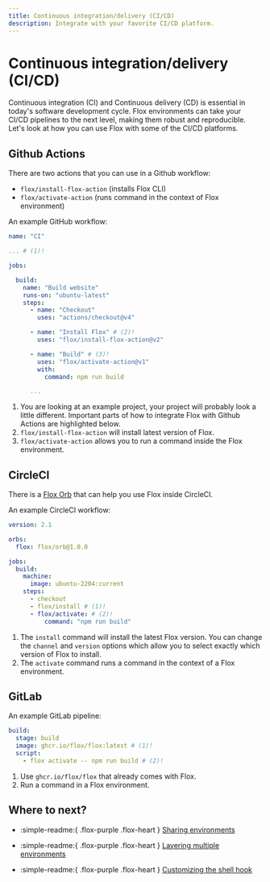 ```yaml
---
title: Continuous integration/delivery (CI/CD)
description: Integrate with your favorite CI/CD platform.
---
```


# Continuous integration/delivery (CI/CD)

Continuous integration (CI) and Continuous delivery (CD) is essential in today's software development cycle.
Flox environments can take your CI/CD pipelines to the next level, making them robust and reproducible.
Let's look at how you can use Flox with some of the CI/CD platforms.

## Github Actions

There are two actions that you can use in a Github workflow:

- `flox/install-flox-action` (installs Flox CLI)
- `flox/activate-action` (runs command in the context of Flox environment)

An example GitHub workflow:

```yaml title=".github/workflows/ci.yml"
name: "CI"

... # (1)!

jobs:

  build:
    name: "Build website"
    runs-on: "ubuntu-latest"
    steps:
      - name: "Checkout"
        uses: "actions/checkout@v4"

      - name: "Install Flox" # (2)!
        uses: "flox/install-flox-action@v2"

      - name: "Build" # (3)!
        uses: "flox/activate-action@v1"
        with:
          command: npm run build

      ...

```

1. You are looking at an example project, your project will probably look a little different. Important parts of how to integrate Flox with Github Actions are highlighted below.
2. `flox/install-flox-action` will install latest version of Flox.
3. `flox/activate-action` allows you to run a command inside the Flox environment.

## CircleCI

There is a [Flox Orb](https://github.com/flox/flox-orb) that can help you use Flox inside CircleCI.

An example CircleCI workflow:

```yaml title=".circleci/config.yml"
version: 2.1

orbs:
  flox: flox/orb@1.0.0

jobs:
  build:
    machine:
      image: ubuntu-2204:current
    steps:
      - checkout
      - flox/install # (1)!
      - flox/activate: # (2)!
          command: "npm run build"
```

1. The `install` command will install the latest Flox version. You can change the `channel` and `version` options which allow you to select exactly which version of Flox to install.
2. The `activate` command runs a command in the context of a Flox environment.

## GitLab

An example GitLab pipeline:

```yaml title=".gitlab-ci.yml"
build:
  stage: build
  image: ghcr.io/flox/flox:latest # (1)!
  script:
    - flox activate -- npm run build # (2)!
```

1. Use `ghcr.io/flox/flox` that already comes with Flox.
2. Run a command in a Flox environment.

## Where to next?

- :simple-readme:{ .flox-purple .flox-heart } [Sharing environments][sharing_guide]

- :simple-readme:{ .flox-purple .flox-heart } [Layering multiple environments][layering_guide]

- :simple-readme:{ .flox-purple .flox-heart } [Customizing the shell hook][customizing_guide]

[sharing_guide]: ./sharing-environments.md
[layering_guide]: ./layering-multiple-environments.md
[customizing_guide]: ./customizing-environments.md
